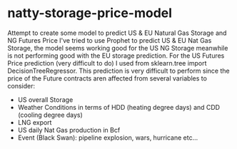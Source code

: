 # natty-storage-price-model
Attempt to create some model to predict US & EU Natural Gas Storage and NG Futures Price
I've tried to use Prophet to predict US & EU Nat Gas Storage, the model seems working good for the US NG Storage meanwhile is not performing good with the EU storage prediction.
For the US Futures Price prediction (very difficult to do) I used from sklearn.tree import DecisionTreeRegressor. This prediction is very difficult to perform since the price of the Future contracts aren affected from several variables to consider:
- US overall Storage
- Weather Conditions in terms of HDD (heating degree days) and CDD (cooling degree days)
- LNG export
- US daily Nat Gas production in Bcf
- Event (Black Swan): pipeline explosion, wars, hurricane etc...
